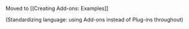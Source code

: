 Moved to [[Creating Add-ons: Examples]]

(Standardizing language: using Add-ons instead of Plug-ins throughout)
